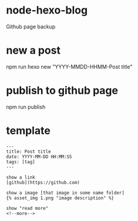 # node-hexo-blog
Github page backup

# new a post
npm run hexo new "YYYY-MMDD-HHMM-Post title"

# publish to github page
npm run publish

# template

    ---
    title: Post title
    date: YYYY-MM-DD HH:MM:SS
    tags: [tag]
    ---

    show a link
    [github](https://github.com)

    show a image [that image in some name folder]
    {% asset_img 1.png "image description" %}

    show "read more"
    <!--more-->

